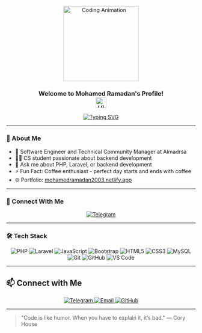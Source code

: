 <p align="center">
  <img src="https://c.tenor.com/_DOBjnGspYAAAAAM/code-coding.gif" width="200" alt="Coding Animation" />
</p>

<h3 align="center">
  Welcome to Mohamed Ramadan's Profile!<br>
  <img src="https://media.giphy.com/media/hvRJCLFzcasrR4ia7z/giphy.gif" width="28" alt="Hi">
</h3>

<!-- Typing SVG with responsive design -->
<div align="center">
  <a href="https://github.com/DenverCoder1/readme-typing-svg">
    <img src="https://readme-typing-svg.herokuapp.com/?lines=Backend%20Laravel%20Developer;Always%20learning%20new%20things&font=Fira%20Code&center=true&width=440&height=45&color=f75c7e&vCenter=true&size=22" alt="Typing SVG">
  </a>
</div>

---

### 👋 About Me

- 🏢 Software Engineer and Technical Community Manager at Almadrsa  
- 👨‍💻 CS student passionate about backend development  
- 💬 Ask me about PHP, Laravel, or backend development  
- ⚡ Fun Fact: Coffee enthusiast - perfect day starts and ends with coffee  
- 🌐 Portfolio: [mohamedramadan2003.netlify.app](https://github.com/mohamedramadan2003)

---

### 📱 Connect With Me

<p align="center">
  <a href="https://github.com/mohamedramadan2003" target="_blank">
    <img src="https://img.shields.io/badge/-Mohamed%20Ramadan-0077B5?style=for-the-badge&logo=Telegram&logoColor=white" alt="Telegram">
  </a>
</p>

---

### 🛠 Tech Stack

<p align="center">
  <img src="https://img.shields.io/badge/-PHP-777BB4?style=flat-square&logo=php&logoColor=white" alt="PHP">
  <img src="https://img.shields.io/badge/-Laravel-FF2D20?style=flat-square&logo=laravel&logoColor=white" alt="Laravel">
  <img src="https://img.shields.io/badge/-JavaScript-F7DF1E?style=flat-square&logo=javascript&logoColor=black" alt="JavaScript">
  <img src="https://img.shields.io/badge/-Bootstrap-7952B3?style=flat-square&logo=bootstrap&logoColor=white" alt="Bootstrap">
  <img src="https://img.shields.io/badge/-HTML5-E34F26?style=flat-square&logo=html5&logoColor=white" alt="HTML5">
  <img src="https://img.shields.io/badge/-CSS3-1572B6?style=flat-square&logo=css3&logoColor=white" alt="CSS3">
  <img src="https://img.shields.io/badge/-MySQL-4479A1?style=flat-square&logo=mysql&logoColor=white" alt="MySQL">
  <img src="https://img.shields.io/badge/-Git-F05032?style=flat-square&logo=git&logoColor=white" alt="Git">
  <img src="https://img.shields.io/badge/-GitHub-181717?style=flat-square&logo=github&logoColor=white" alt="GitHub">
  <img src="https://img.shields.io/badge/-VS%20Code-007ACC?style=flat-square&logo=visual-studio-code&logoColor=white" alt="VS Code">
</p>

---

## 📫 Connect with Me

<p align="center">
  <a href="https://t.me/mohamedramadan2003" target="_blank">
    <img src="https://img.shields.io/badge/Telegram-0077B5?style=for-the-badge&logo=telegram&logoColor=white" alt="Telegram">
  </a>
  <a href="mailto:mohamed.ramadan2003@gmail.com">
    <img src="https://img.shields.io/badge/Gmail-D14836?style=for-the-badge&logo=gmail&logoColor=white" alt="Email" />
  </a>
  <a href="https://github.com/mohamedramadan2003">
    <img src="https://img.shields.io/badge/GitHub-181717?style=for-the-badge&logo=github&logoColor=white" alt="GitHub" />
  </a>
</p>

---

> "Code is like humor. When you have to explain it, it’s bad." — Cory House

